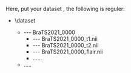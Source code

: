 Here, put your dataset , the following is reguler:


- \dataset 
 
  - --- BraTS2021_0000
    - --- BraTS2021_0000_t1.nii
    - --- BraTS2021_0000_t2.nii
    - --- BraTS2021_0000_flair.nii
    - ......
  - .....


  
